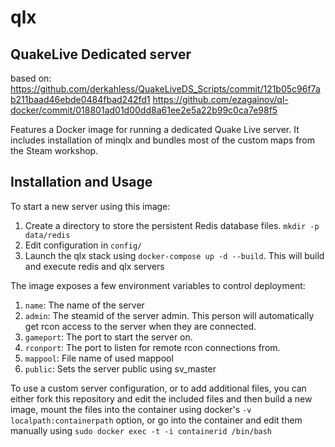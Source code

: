 # qlx

## QuakeLive Dedicated server

based on:
https://github.com/derkahless/QuakeLiveDS_Scripts/commit/121b05c96f7ab211baad46ebde0484fbad242fd1
https://github.com/ezagainov/ql-docker/commit/018801ad01d00dd8a61ee2e5a22b99c0ca7e98f5

Features a Docker image for running a dedicated Quake Live server.  It includes installation of minqlx and bundles most of the custom maps from the Steam workshop.

## Installation and Usage

To start a new server using this image:

1. Create a directory to store the persistent Redis database files. `mkdir -p data/redis`
2. Edit configuration in `config/`
3. Launch the qlx stack using `docker-compose up -d --build`. This will build and execute redis and qlx servers

The image exposes a few environment variables to control deployment:

1. `name`: The name of the server
2. `admin`: The steamid of the server admin.  This person will automatically get rcon access to the server when they are connected.
3. `gameport`: The port to start the server on.
4. `rconport`: The port to listen for remote rcon connections from.
5. `mappool`: File name of used mappool
6. `public`: Sets the server public using sv_master

To use a custom server configuration, or to add additional files, you can either fork this repository and edit the included files and then build a new image, mount the files into the container using docker's `-v localpath:containerpath` option, or go into the container and edit them manually using `sudo docker exec -t -i containerid /bin/bash`

